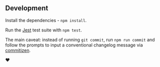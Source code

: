 ## Development

Install the dependencies - `npm install`.

Run the [Jest](https://facebook.github.io/jest/) test suite with `npm test`.

The main caveat: instead of running `git commit`, run `npm run commit` and follow the prompts to input a conventional changelog message via [commitizen](https://github.com/commitizen/cz-cli).

:heart:
